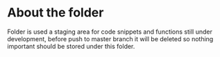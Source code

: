 # About the folder

Folder is used a staging area for code snippets and functions still under development, before push to master branch it will be deleted so nothing important should be stored under this folder.